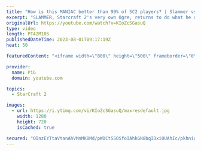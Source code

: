 ```yaml
---
title: "How is this MANIAC better than 99% of SC2 players? | Slammer vs xKawaiian"
excerpt: "SLAMMER, Starcraft 2's very own Ogre, returns to do what he does best - SLAM his face into the enemy base over and over. As always, SLAMMER goes where SLAMMER pleases, but will he overcome getting slammed back?  -- 🐷 Second Channel for Learning Resources: https://www.youtube.com/c/PiGRandom 🐷 Third"
originalUrl: https://youtube.com/watch?v=KIoZcSGasuQ
type: video
length: PT42M10S
publishedDateTime: 2023-08-01T09:17:19Z
heat: 50

featuredContent: "<iframe width=\"800\" height=\"500\" frameborder=\"0\" src=\"https://www.youtube.com/embed/KIoZcSGasuQ\" allow=\"accelerometer; autoplay; encrypted-media; gyroscope; picture-in-picture\" allowfullscreen></iframe>"

provider:
  name: PiG
  domain: youtube.com

topics:
  - StarCraft 2

images:
  - url: https://i.ytimg.com/vi/KIoZcSGasuQ/maxresdefault.jpg
    width: 1280
    height: 720
    isCached: true

secured: "OInzEYTtaVtanAhVMnMK8Md/pWDCtSS0SfoIAhkGN8bqIDxiOUAhIc/pkhniuiYBZ/ZQRzkwV+a8IdBI2uyQH0cRg2ncgi19mexfGWOLgPgIaCEBtxJqqbjDEHiqyX7cnnpk69G119dqnTlKvEcQk122HBubJFhkMtFUNhdYCPlFwlBWm5QK86RFyU5d2Az+A8nMV18hUZte63ep3TCi01Oejj9MepbmHrUluMW0AAC7N4geMNUFmqAjqs/gUj0D0Gs8kG8g7eA1cW5uTLqNYufaY8hDtc5UYUYrI6IdKzb0Xo+fJ0MsZKgIDesUTMiq8/qeGD0YDPApAtBVCUue21PBM4BNLJSprzjPTbi3sTkpYoaYuVlKb+Q7w5Dgfl5KrhK0Uyp4Nf7IG5RldWU+Mn/SuKMYfgGYh6lIhJEsUN0=;G/+q7f2S/kuzCpVE4r6qeA=="
---
```


